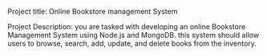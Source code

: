 Project title: Online Bookstore management System

Project Description:
you are tasked with developing an online Bookstore Management System using Node.js and MongoDB. this system should allow users to browse, search, add, update, and delete books from the inventory.

